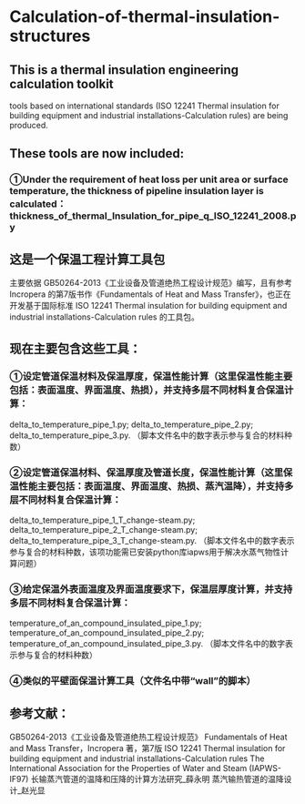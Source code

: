 # Calculation-of-thermal-insulation-structures
## This is a thermal insulation engineering calculation toolkit
tools based on international standards (ISO 12241 Thermal insulation for building equipment and industrial installations-Calculation rules) are being produced.
## These tools are now included:
### ①Under the requirement of heat loss per unit area or surface temperature, the thickness of pipeline insulation layer is calculated：thickness_of_thermal_Insulation_for_pipe_q_ISO_12241_2008.py

## 这是一个保温工程计算工具包
主要依据 GB50264-2013《工业设备及管道绝热工程设计规范》编写，且有参考 Incropera 的第7版书作《Fundamentals of Heat and Mass Transfer》，也正在开发基于国际标准 ISO 12241 Thermal insulation for building equipment and industrial installations-Calculation rules 的工具包。
## 现在主要包含这些工具：
### ①设定管道保温材料及保温厚度，保温性能计算（这里保温性能主要包括：表面温度、界面温度、热损），并支持多层不同材料复合保温计算：
delta_to_temperature_pipe_1.py;
delta_to_temperature_pipe_2.py;
delta_to_temperature_pipe_3.py.
（脚本文件名中的数字表示参与复合的材料种数）
### ②设定管道保温材料、保温厚度及管道长度，保温性能计算（这里保温性能主要包括：表面温度、界面温度、热损、蒸汽温降），并支持多层不同材料复合保温计算：
delta_to_temperature_pipe_1_T_change-steam.py;
delta_to_temperature_pipe_2_T_change-steam.py;
delta_to_temperature_pipe_3_T_change-steam.py.
（脚本文件名中的数字表示参与复合的材料种数，该项功能需已安装python库iapws用于解决水蒸气物性计算问题）
### ③给定保温外表面温度及界面温度要求下，保温层厚度计算，并支持多层不同材料复合保温计算：
temperature_of_an_compound_insulated_pipe_1.py;
temperature_of_an_compound_insulated_pipe_2.py;
temperature_of_an_compound_insulated_pipe_3.py.
（脚本文件名中的数字表示参与复合的材料种数）
### ④类似的平壁面保温计算工具（文件名中带“wall”的脚本）
## 参考文献：
GB50264-2013《工业设备及管道绝热工程设计规范》
Fundamentals of Heat and Mass Transfer，Incropera 著，第7版
ISO 12241 Thermal insulation for building equipment and industrial installations-Calculation rules
The International Association for the Properties of Water and Steam (IAPWS-IF97)
长输蒸汽管道的温降和压降的计算方法研究_薛永明
蒸汽输热管道的温降设计_赵光显
